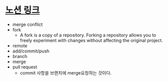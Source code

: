 # [노션 링크](https://yoon6.notion.site/level1-basic-7bd5b4803fef4731b88645361cdb6061)
- merge conflict
- fork
  - A fork is a copy of a repository. Forking a repository allows you to freely experiment with changes without affecting the original project.
- remote
- add/commit/push
- branch
- merge
- pull request
    - commit 사항을 브랜치에 merge요청하는 것이다.